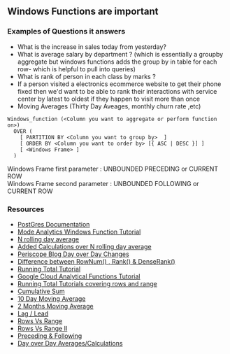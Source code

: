 ## Windows Functions are important

### Examples of Questions it answers

* What is the increase in sales today from yesterday?
* What is average salary by department ? (which is essentially a groupby aggregate but windows functions adds the group by in table for each row- which is helpful to pull into queries)
* What is rank of person in each class by marks ?
* If a person visited a electronics ecommerce website to get their phone fixed then we'd want to be able to rank their interactions with service center by latest to oldest if they happen to visit more than once
* Moving Averages (Thirty Day Aveages, monthly churn rate ,etc)


```
Windows_function (<Column you want to aggregate or perform function on>)
  OVER (
    [ PARTITION BY <Column you want to group by>  ]
    [ ORDER BY <Column you want to order by> [{ ASC | DESC }] ]
    [ <Windows Frame> ]
  )

```
Windows Frame first parameter : UNBOUNDED PRECEDING  or CURRENT ROW  
Windows Frame second parameter : UNBOUNDED FOLLOWING  or CURRENT ROW  


### Resources


* [PostGres Documentation](https://www.postgresql.org/docs/9.1/tutorial-window.html/)
* [Mode Analytics Windows Function Tutorial](https://mode.com/resources/sql-tutorial/sql-window-functions/)
* [N rolling day average](https://stackoverflow.com/questions/25922379/sql-query-for-7-day-rolling-average-in-sql-server/)
* [Added Calculations over N rolling day average](https://www.essentialsql.com/sql-puzzle-calculate-moving-averages/)
* [Periscope Blog Day over Day Changes](https://www.periscopedata.com/blog/computing-day-over-day-changes-with-window-functions/)
* [Difference between RowNum() , Rank() & DenseRank()](https://codingsight.com/methods-to-rank-rows-in-sql-server-rownumber-rank-denserank-and-ntile/)
* [Running Total Tutorial](https://codingsight.com/calculating-running-total-with-over-clause-and-partition-by-clause-in-sql-server/)
* [Google Cloud Analytical Functions Tutorial](https://cloud.google.com/bigquery/docs/reference/standard-sql/analytic-function-concepts)
* [Running Total Tutorials covering rows and range](https://sqlwithmanoj.com/tag/running-totals/)
* [Cumulative Sum](http://infocenter.sybase.com/help/index.jsp?topic=/com.sybase.infocenter.dc00800.1510/html/iqapgv2/iqapgv288.htm)
* [10 Day Moving Average](https://www.essentialsql.com/sql-puzzle-calculate-moving-averages/)
* [2 Months Moving Average](http://infocenter.sybase.com/help/index.jsp?topic=/com.sybase.infocenter.dc00800.1510/html/iqapgv2/iqapgv288.htm)
* [Lag / Lead](https://www.sqlshack.com/use-window-functions-sql-server/)
* [Rows Vs Range ](https://auntkathisql.com/2014/09/27/what-is-the-difference-between-rows-and-range/)
* [Rows Vs Range II](https://www.sqlpassion.at/archive/2015/01/22/sql-server-windowing-functions-rows-vs-range/)
* [Preceding & Following](https://stevestedman.com/2013/04/rows-and-range-preceding-and-following/)
* [Day over Day Averages/Calculations](https://webflow-blog.periscopedata.com/blog/computing-day-over-day-changes-with-window-functions)
